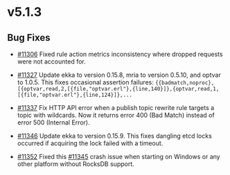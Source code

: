 # v5.1.3

## Bug Fixes

- [#11306](https://github.com/emqx/emqx/pull/11306) Fixed rule action metrics inconsistency where dropped requests were not accounted for.

- [#11327](https://github.com/emqx/emqx/pull/11327) Update ekka to version 0.15.8, mria to version 0.5.10, and optvar to 1.0.5.
  This fixes occasional assertion failures:
  `{{badmatch,noproc},[{optvar,read,2,[{file,"optvar.erl"},{line,140}]},{optvar,read,1,[{file,"optvar.erl"},{line,124}]},...`

- [#11337](https://github.com/emqx/emqx/pull/11337) Fix HTTP API error when a publish topic rewrite rule targets a topic with wildcards. Now it returns error 400 (Bad Match) instead of error 500 (Internal Error).

- [#11346](https://github.com/emqx/emqx/pull/11346) Update ekka to version 0.15.9.
  This fixes dangling etcd locks occurred if acquiring the lock failed with a timeout.

- [#11352](https://github.com/emqx/emqx/pull/11352) Fixed this [#11345](https://github.com/emqx/emqx/issues/11345) crash issue when starting on Windows or any other platform without RocksDB support.
